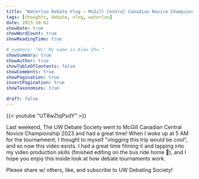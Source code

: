 ```yaml
---
title: "Waterloo Debate Vlog — McGill Central Canadian Novice Championship 2023"
tags: [thoughts, debate, vlog, waterloo]
date: 2023-10-02
showDate: true
showWordCount: true
showReadingTime: true

# summary: "Hi! My name is Alex Zhu."
showSummary: true
showAuthor: true
showTableOfContents: false
showComments: true
showPagination: true
invertPagination: true
showTaxonomies: true

draft: false
---
```


{{< youtube "UT8wZtqPsdY" >}}

Last weekend, The UW Debate Society went to McGill Canadian Central Novice Championship 2023 and had a great time! When I woke up at 5 AM for the tournameent, I thought to myself "vlogging this trip would be cool", and so now this video exists. I had a great time filming it and tapping into my video production skills (finished editing on the bus ride home 💪), and I hope you enjoy this inside look at how debate tournaments work.

Please share w/ others, like, and subscribe to UW Debating Society!
